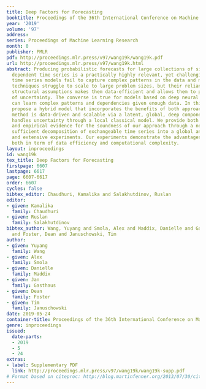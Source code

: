 ```yaml
---
title: Deep Factors for Forecasting
booktitle: Proceedings of the 36th International Conference on Machine Learning
year: '2019'
volume: '97'
address: 
series: Proceedings of Machine Learning Research
month: 0
publisher: PMLR
pdf: http://proceedings.mlr.press/v97/wang19k/wang19k.pdf
url: http://proceedings.mlr.press/v97/wang19k.html
abstract: Producing probabilistic forecasts for large collections of similar and/or
  dependent time series is a practically highly relevant, yet challenging task. Classical
  time series models fail to capture complex patterns in the data and multivariate
  techniques struggle to scale to large problem sizes, but their reliance on strong
  structural assumptions makes them data-efficient and allows them to provide estimates
  of uncertainty. The converse is true for models based on deep neural networks, which
  can learn complex patterns and dependencies given enough data. In this paper, we
  propose a hybrid model that incorporates the benefits of both approaches. Our new
  method is data-driven and scalable via a latent, global, deep component. It also
  handles uncertainty through a local classical model. We provide both theoretical
  and empirical evidence for the soundness of our approach through a necessary and
  sufficient decomposition of exchangeable time series into a global and a local part
  and extensive experiments. Our experiments demonstrate the advantages of our model
  both in term of data efficiency and computational complexity.
layout: inproceedings
id: wang19k
tex_title: Deep Factors for Forecasting
firstpage: 6607
lastpage: 6617
page: 6607-6617
order: 6607
cycles: false
bibtex_editor: Chaudhuri, Kamalika and Salakhutdinov, Ruslan
editor:
- given: Kamalika
  family: Chaudhuri
- given: Ruslan
  family: Salakhutdinov
bibtex_author: Wang, Yuyang and Smola, Alex and Maddix, Danielle and Gasthaus, Jan
  and Foster, Dean and Januschowski, Tim
author:
- given: Yuyang
  family: Wang
- given: Alex
  family: Smola
- given: Danielle
  family: Maddix
- given: Jan
  family: Gasthaus
- given: Dean
  family: Foster
- given: Tim
  family: Januschowski
date: 2019-05-24
container-title: Proceedings of the 36th International Conference on Machine Learning
genre: inproceedings
issued:
  date-parts:
  - 2019
  - 5
  - 24
extras:
- label: Supplementary PDF
  link: http://proceedings.mlr.press/v97/wang19k/wang19k-supp.pdf
# Format based on citeproc: http://blog.martinfenner.org/2013/07/30/citeproc-yaml-for-bibliographies/
---
```

